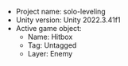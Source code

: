 <!-- UNITY CODE ASSIST INSTRUCTIONS START -->
- Project name: solo-leveling
- Unity version: Unity 2022.3.41f1
- Active game object:
  - Name: Hitbox
  - Tag: Untagged
  - Layer: Enemy
<!-- UNITY CODE ASSIST INSTRUCTIONS END -->
